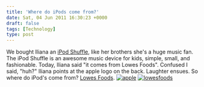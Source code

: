 ```yaml
---
title: 'Where do iPods come from?'
date: Sat, 04 Jun 2011 16:30:23 +0000
draft: false
tags: [Technology]
type: post
---
```


We bought Iliana an [iPod Shuffle](http://www.apple.com/ipodshuffle/), like her brothers she's a huge music fan. The iPod Shuffle is an awesome music device for kids, simple, small, and fashionable. Today, Iliana said "it comes from Lowes Foods". Confused I said, "huh?" Iliana points at the apple logo on the back. Laughter ensues. So where do iPod's come from? [Lowes Foods](http://www.lowesfoods.com/). [![](http://zeusville.files.wordpress.com/2011/06/apple.png "apple")](http://zeusville.files.wordpress.com/2011/06/apple.png) [![](http://zeusville.files.wordpress.com/2011/06/lowesfoods1.png "lowesfoods")](http://zeusville.files.wordpress.com/2011/06/lowesfoods1.png)